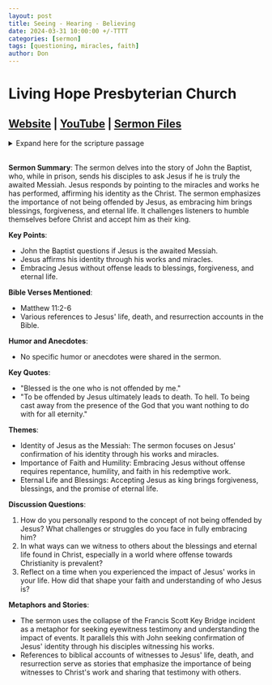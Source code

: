 ```yaml
---
layout: post
title: Seeing - Hearing - Believing
date: 2024-03-31 10:00:00 +/-TTTT
categories: [sermon]
tags: [questioning, miracles, faith]
author: Don
---
```

# Living Hope Presbyterian Church 

## [Website](https://www.livinghopepresbyterian.org/) | [YouTube](https://www.youtube.com/@LivingHopePresbyterianChurch) | [Sermon Files](https://github.com/jobian-ai/LHP-Sermons/tree/f541cdd7fade61b0d743fa669909c2fa05a46ba1/sermons/24-03-31)

<details closed>
  <summary>Expand here for the scripture passage</summary>
<br/><br/><b>Matthew 11</b>
<br/><br/><i>
Matthew 11: 1 When Jesus had finished instructing his twelve disciples, he went on from there to teach and preach in their cities.
2 Now when John heard in prison about the deeds of the Christ, he sent word by his disciples 3 and said to him, “Are you the one who is to come, or shall we look for another?” 4 And Jesus answered them, “Go and tell John what you hear and see: 5 the blind receive their sight and the lame walk, lepers are cleansed and the deaf hear, and the dead are raised up, and the poor have good news preached to them. 6 And blessed is the one who is not offended by me.”
<br/><br/></i>
ESV: The Holy Bible, English Standard Version ©2011 Crossway Bibles, a division of Good News Publishers.  All rights reserved.
<br/><br/>
</details>
<br/>

**Sermon Summary**:
The sermon delves into the story of John the Baptist, who, while in prison, sends his disciples to ask Jesus if he is truly the awaited Messiah. Jesus responds by pointing to the miracles and works he has performed, affirming his identity as the Christ. The sermon emphasizes the importance of not being offended by Jesus, as embracing him brings blessings, forgiveness, and eternal life. It challenges listeners to humble themselves before Christ and accept him as their king.

**Key Points**:
- John the Baptist questions if Jesus is the awaited Messiah.
- Jesus affirms his identity through his works and miracles.
- Embracing Jesus without offense leads to blessings, forgiveness, and eternal life.

**Bible Verses Mentioned**:
- Matthew 11:2-6
- Various references to Jesus' life, death, and resurrection accounts in the Bible.

**Humor and Anecdotes**:
- No specific humor or anecdotes were shared in the sermon.

**Key Quotes**:
- "Blessed is the one who is not offended by me."
- "To be offended by Jesus ultimately leads to death. To hell. To being cast away from the presence of the God that you want nothing to do with for all eternity."

**Themes**:
- Identity of Jesus as the Messiah: The sermon focuses on Jesus' confirmation of his identity through his works and miracles.
- Importance of Faith and Humility: Embracing Jesus without offense requires repentance, humility, and faith in his redemptive work.
- Eternal Life and Blessings: Accepting Jesus as king brings forgiveness, blessings, and the promise of eternal life.

**Discussion Questions**:
1. How do you personally respond to the concept of not being offended by Jesus? What challenges or struggles do you face in fully embracing him?
2. In what ways can we witness to others about the blessings and eternal life found in Christ, especially in a world where offense towards Christianity is prevalent?
3. Reflect on a time when you experienced the impact of Jesus' works in your life. How did that shape your faith and understanding of who Jesus is?

**Metaphors and Stories**:
- The sermon uses the collapse of the Francis Scott Key Bridge incident as a metaphor for seeking eyewitness testimony and understanding the impact of events. It parallels this with John seeking confirmation of Jesus' identity through his disciples witnessing his works.
- References to biblical accounts of witnesses to Jesus' life, death, and resurrection serve as stories that emphasize the importance of being witnesses to Christ's work and sharing that testimony with others.
